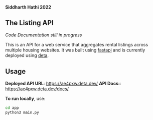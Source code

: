 #### Siddharth Hathi 2022

## The Listing API

*Code Documentation still in progress*

This is an API for a web service that aggregates rental listings across multiple housing websites. It was built using [fastapi](https://fastapi.tiangolo.com/) and is currently deployed using [deta](https://www.deta.sh/).

## Usage

**Deployed API URL**: https://ae4pxw.deta.dev/
**API Docs:**: https://ae4pxw.deta.dev/docs/

**To run locally**, use:

```bash
cd app
python3 main.py
```